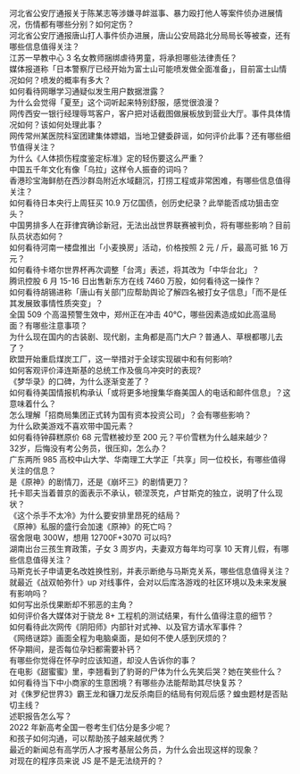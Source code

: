 河北省公安厅通报关于陈某志等涉嫌寻衅滋事、暴力殴打他人等案件侦办进展情况，伤情都有哪些分别？如何定伤？  
河北省公安厅通报唐山打人事件侦办进展，唐山公安局路北分局局长等被查，还有哪些信息值得关注？  
江苏一早教中心 3 名女教师捆绑虐待男童，将承担哪些法律责任？  
媒体报道称「日本警察厅已经开始为富士山可能喷发做全面准备」，目前富士山情况如何？喷发的概率有多大？  
如何看待网曝学习通疑似发生用户数据泄露？  
为什么会觉得「夏至」这个词听起来特别舒服，感觉很浪漫？  
网传西安一银行经理辱骂客户，客户把对话截图做展板放到营业大厅。事件具体情况如何？该如何处理此事？  
网传常州某医院科室团建集体嫖娼，当地卫健委辟谣，如何评价此事？还有哪些细节值得关注？  
为什么《人体损伤程度鉴定标准》定的轻伤要这么严重？  
中国五千年文化有像「乌拉」这样令人振奋的词吗？  
香港珍宝海鲜舫在西沙群岛附近水域翻沉，打捞工程或非常困难，有哪些信息值得关注？  
如何看待日本央行上周狂买 10.9 万亿国债，创历史纪录？此举能否成功狙击空头？  
中国男排多人在菲律宾确诊新冠，无法出战世界联赛被判负，将有哪些影响？目前队员状态如何？  
如何看待河南一楼盘推出「小麦换房」活动，价格按照 2 元 / 斤，最高可抵 16 万元？  
如何看待卡塔尔世界杯再次调整「台湾」表述，将其改为「中华台北」？  
腾讯控股 6 月 15-16 日出售新东方在线 7460 万股，如何看待这一操作？  
如何看待胡锡进称「唐山有关部门应帮助舆论了解四名被打女子信息」「而不是任其发展致事情性质突变」？  
全国 509 个高温预警生效中，郑州正在冲击 40℃，哪些因素造成如此高温局面？有哪些注意事项？  
为什么现在国内的古装剧、现代剧，主角都是高门大户？普通人、草根都哪儿去了？  
欧盟开始重启煤炭工厂，这一举措对于全球实现碳中和有何影响?  
如何客观评价泽连斯基的总统工作及俄乌冲突时的表现?  
《梦华录》的口碑，为什么逐渐变差了？  
如何看待美国情报机构承认「或将更多地搜集华裔美国人的电话和邮件信息」？这意味着什么？  
怎么理解「招商局集团正式转为国有资本投资公司」？会有哪些影响？  
为什么欧美游戏不喜欢带中国元素？  
如何看待钟薛糕原价 68 元雪糕被炒至 200 元？平价雪糕为什么越来越少？  
32岁，后悔没有考公务员，很压抑，怎么办？  
广东两所 985 高校中山大学、华南理工大学正「共享」同一位校长，有哪些值得关注的信息？  
是《原神》的剧情刀，还是《崩坏三》的剧情更刀？  
托卡耶夫当着普京的面表示不承认，顿涅茨克，卢甘斯克的独立​，说明了什么现状？  
《这个杀手不太冷》为什么要安排里昂死的结局？  
《原神》私服的盛行会加速《原神》的死亡吗？  
宿舍限电 300W，想用 12700F+3070 可以吗?  
湖南出台三孩生育政策，子女 3 周岁内，夫妻双方每年均可享 10 天育儿假，有哪些信息值得关注？  
马斯克长子申请更名改姓换性别，并表示断绝与马斯克关系，哪些信息值得关注？  
就最近《战双帕弥什》up 对线事件，会对以后库洛游戏的社区环境以及未来发展有影响吗？  
如何写出杀伐果断却不邪恶的主角？  
如何评价各大媒体对于骁龙 8+ 工程机的测试结果，有什么值得注意的细节？  
如何看待此次网传《阴阳师》内部针对式神、以及官方请水军事件？  
《网络谜踪》画面全程为电脑桌面，是如何不使人感到厌烦的？  
怀孕期间，是否每位孕妇都需要补钙？  
有哪些你觉得在怀孕时应该知道，却没人告诉你的事？  
在电影《甜蜜蜜》里，李翘看到了豹哥的尸体为什么先笑后哭？她在笑些什么？  
如何看待当下中小商家的生意困境？有哪些办法能帮助其尽快复苏？  
对《侏罗纪世界3》霸王龙和镰刀龙反杀南巨的结局有何观后感？蝗虫题材是否贴切主线？  
述职报告怎么写？  
2022 年新高考全国一卷考生们估分是多少呢？  
和孩子如何沟通，可以帮助孩子越来越优秀？  
最近的新闻总有高学历人才报考基层公务员，为什么会出现这样的现象？  
对现在的程序员来说 JS 是不是无法绕开的？  
